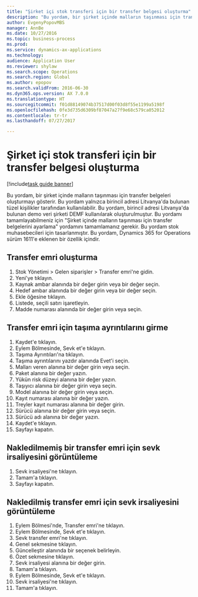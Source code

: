```yaml
--- 
title: "Şirket içi stok transferi için bir transfer belgesi oluşturma"
description: "Bu yordam, bir şirket içinde malların taşınması için transfer belgeleri oluşturmayı gösterir."
author: EvgenyPopovMBS
manager: AnnBe
ms.date: 10/27/2016
ms.topic: business-process
ms.prod: 
ms.service: dynamics-ax-applications
ms.technology: 
audience: Application User
ms.reviewer: shylaw
ms.search.scope: Operations
ms.search.region: Global
ms.author: epopov
ms.search.validFrom: 2016-06-30
ms.dyn365.ops.version: AX 7.0.0
ms.translationtype: HT
ms.sourcegitcommit: f01d88149074b37517d00f03d8f55e1199a5198f
ms.openlocfilehash: 0fe3d735d6309bf87047a27f9e68c579ca052012
ms.contentlocale: tr-tr
ms.lasthandoff: 07/27/2017

---
```

# <a name="generate-a-transfer-document-for-an-internal-inventory-transfer"></a>Şirket içi stok transferi için bir transfer belgesi oluşturma

[!include[task guide banner](../../includes/task-guide-banner.md)]

Bu yordam, bir şirket içinde malların taşınması için transfer belgeleri oluşturmayı gösterir. Bu yordam yalnızca birincil adresi Litvanya'da bulunan tüzel kişilikler tarafından kullanılabilir. Bu yordam, birincil adresi Litvanya'da bulunan demo veri şirketi DEMF kullanılarak oluşturulmuştur. Bu yordamı tamamlayabilmeniz için "Şirket içinde malların taşınması için transfer belgelerini ayarlama" yordamını tamamlamanız gerekir. Bu yordam stok muhasebecileri için tasarlanmıştır. Bu yordam, Dynamics 365 for Operations sürüm 1611'e eklenen bir özellik içindir.


## <a name="create-a-transfer-order"></a>Transfer emri oluşturma
1. Stok Yönetimi > Gelen siparişler > Transfer emri'ne gidin.
2. Yeni'ye tıklayın.
3. Kaynak ambar alanında bir değer girin veya bir değer seçin.
4. Hedef ambar alanında bir değer girin veya bir değer seçin.
5. Ekle öğesine tıklayın.
6. Listede, seçili satırı işaretleyin.
7. Madde numarası alanında bir değer girin veya seçin.

## <a name="enter-transportation-details-for-the-transfer-order"></a>Transfer emri için taşıma ayrıntılarını girme
1. Kaydet'e tıklayın.
2. Eylem Bölmesinde, Sevk et'e tıklayın.
3. Taşıma Ayrıntıları'na tıklayın.
4. Taşıma ayrıntılarını yazdır alanında Evet'i seçin.
5. Malları veren alanına bir değer girin veya seçin.
6. Paket alanına bir değer yazın.
7. Yükün risk düzeyi alanına bir değer yazın.
8. Taşıyıcı alanına bir değer girin veya seçin.
9. Model alanına bir değer girin veya seçin.
10. Kayıt numarası alanına bir değer yazın.
11. Treyler kayıt numarası alanına bir değer girin.
12. Sürücü alanına bir değer girin veya seçin.
13. Sürücü adı alanına bir değer yazın.
14. Kaydet'e tıklayın.
15. Sayfayı kapatın.

## <a name="view-the-packing-slip-for-the-unposted-transfer-order"></a>Nakledilmemiş bir transfer emri için sevk irsaliyesini görüntüleme
1. Sevk irsaliyesi'ne tıklayın.
2. Tamam'a tıklayın.
3. Sayfayı kapatın.

## <a name="view-the-packing-slip-for-the-posted-transfer-order"></a>Nakledilmiş transfer emri için sevk irsaliyesini görüntüleme
1. Eylem Bölmesi'nde, Transfer emri'ne tıklayın.
2. Eylem Bölmesinde, Sevk et'e tıklayın.
3. Sevk transfer emri'ne tıklayın.
4. Genel sekmesine tıklayın.
5. Güncelleştir alanında bir seçenek belirleyin.
6. Özet sekmesine tıklayın.
7. Sevk irsaliyesi alanına bir değer girin.
8. Tamam'a tıklayın.
9. Eylem Bölmesinde, Sevk et'e tıklayın.
10. Sevk irsaliyesi'ne tıklayın.
11. Tamam'a tıklayın.


